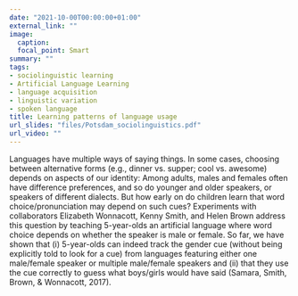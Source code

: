 ```yaml
---
date: "2021-10-00T00:00:00+01:00"
external_link: ""
image:
  caption:
  focal_point: Smart
summary: ""
tags:
- sociolinguistic learning
- Artificial Language Learning
- language acquisition
- linguistic variation
- spoken language
title: Learning patterns of language usage
url_slides: "files/Potsdam_sociolinguistics.pdf"
url_video: ""
---
```


Languages have multiple ways of saying things. In some cases, choosing between alternative forms (e.g., dinner vs. supper; cool vs. awesome) depends on aspects of our identity: Among adults, males and females often have difference preferences, and so do younger and older speakers, or speakers of different dialects. But how early on do children learn that word choice/pronunciation may depend on such cues? Experiments with collaborators Elizabeth Wonnacott, Kenny Smith, and Helen Brown address this question by teaching 5-year-olds an artificial language where word choice depends on whether the speaker is male or female. So far, we have shown that (i) 5-year-olds can indeed track the gender cue (without being explicitly told to look for a cue) from languages featuring either one male/female speaker or multiple male/female speakers and (ii) that they use the cue correctly to guess what boys/girls would have said (Samara, Smith, Brown, & Wonnacott, 2017).
